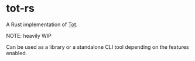 # tot-rs
A Rust implementation of [Tot](https://github.com/totlang/tot).

NOTE: heavily WIP

Can be used as a library or a standalone CLI tool depending on the
features enabled.
